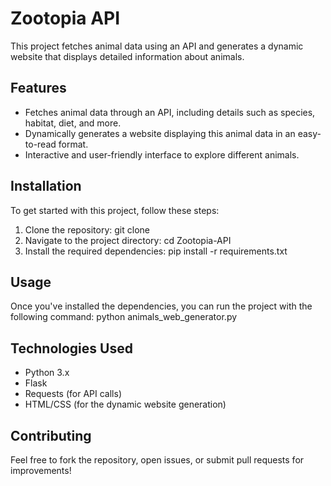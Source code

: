 # Zootopia API

This project fetches animal data using an API and generates a dynamic website that displays detailed information about animals.

## Features

- Fetches animal data through an API, including details such as species, habitat, diet, and more.
- Dynamically generates a website displaying this animal data in an easy-to-read format.
- Interactive and user-friendly interface to explore different animals.

## Installation

To get started with this project, follow these steps:

1. Clone the repository:
   git clone <repository-url>
2. Navigate to the project directory:
   cd Zootopia-API
3. Install the required dependencies:
   pip install -r requirements.txt

## Usage
Once you've installed the dependencies, you can run the project with the following command:
python animals_web_generator.py

## Technologies Used
  - Python 3.x
  - Flask
  - Requests (for API calls)
  - HTML/CSS (for the dynamic website generation)

## Contributing
Feel free to fork the repository, open issues, or submit pull requests for improvements!

